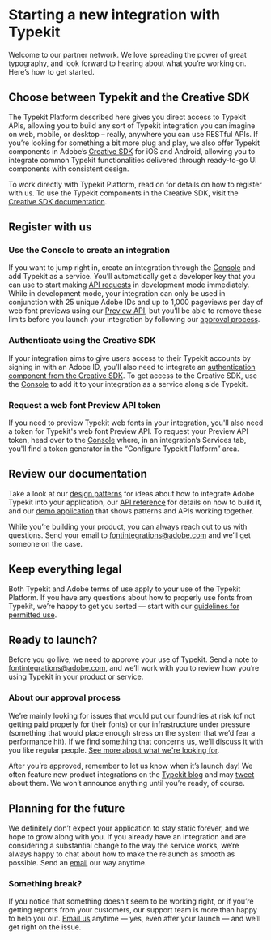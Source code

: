 # Starting a new integration with Typekit

Welcome to our partner network. We love spreading the power of great typography, and look forward to hearing about what you’re working on. Here’s how to get started.

## Choose between Typekit and the Creative SDK
The Typekit Platform described here gives you direct access to Typekit APIs, allowing you to build any sort of Typekit integration you can imagine on web, mobile, or desktop – really, anywhere you can use RESTful APIs. If you’re looking for something a bit more plug and play, we also offer Typekit components in Adobe’s [Creative SDK](https://creativesdk.adobe.com/docs.html) for iOS and Android, allowing you to integrate common Typekit functionalities delivered through ready-to-go UI components with consistent design.

To work directly with Typekit Platform, read on for details on how to register with us. To use the Typekit components in the Creative SDK, visit the [Creative SDK documentation](https://creativesdk.adobe.com/docs.html).

## Register with us
### Use the Console to create an integration
If you want to jump right in, create an integration through the [Console](http://adobe.io/console) and add Typekit as a service. You’ll automatically get a developer key that you can use to start making [API requests](http://docs.typekit.io/) in development mode immediately. While in development mode, your integration can only be used in conjunction with 25 unique Adobe IDs and up to 1,000 pageviews per day of web font previews using our [Preview API](/api-reference/web_font_preview_api.md), but you’ll be able to remove these limits before you launch your integration by following our [approval process](/partnership/approval_process.md).

### Authenticate using the Creative SDK
If your integration aims to give users access to their Typekit accounts by signing in with an Adobe ID, you’ll also need to integrate an [authentication component from the Creative SDK](https://creativesdk.adobe.com/docs.html). To get access to the Creative SDK, use the [Console](http://adobe.io/console) to add it to your integration as a service along side Typekit.

### Request a web font Preview API token
If you need to preview Typekit web fonts in your integration, you'll also need a token for Typekit's web font Preview API. To request your Preview API token, head over to the [Console](http://adobe.io/console) where, in an integration’s Services tab, you'll find a token generator in the “Configure Typekit Platform” area.

## Review our documentation
Take a look at our [design patterns](patterns.md) for ideas about how to integrate Adobe Typekit into your application, our [API reference](api_reference.md) for details on how to build it, and our [demo application](http://demo.typekit.io/) that shows patterns and APIs working together.

While you’re building your product, you can always reach out to us with questions. Send your email to [fontintegrations@adobe.com](mailto:fontintegrations@adobe.com) and we’ll get someone on the case.

## Keep everything legal
Both Typekit and Adobe terms of use apply to your use of the Typekit Platform. If you have any questions about how to properly use fonts from Typekit, we’re happy to get you sorted — start with our [guidelines for permitted use](/partnership/legal.md).

## Ready to launch?
Before you go live, we need to approve your use of Typekit. Send a note to [fontintegrations@adobe.com](mailto:fontintegrations@adobe.com), and we’ll work with you to review how you’re using Typekit in your product or service.

### About our approval process
We’re mainly looking for issues that would put our foundries at risk (of not getting paid properly for their fonts) or our infrastructure under pressure (something that would place enough stress on the system that we’d fear a performance hit). If we find something that concerns us, we’ll discuss it with you like regular people. [See more about what we're looking for](/partnership/approval_process.md).

After you’re approved, remember to let us know when it’s launch day! We often feature new product integrations on the [Typekit blog](http://blog.typekit.com/) and may [tweet](http://twitter.com/typekit) about them. We won’t announce anything until you’re ready, of course.

## Planning for the future
We definitely don’t expect your application to stay static forever, and we hope to grow along with you. If you already have an integration and are considering a substantial change to the way the service works, we’re always happy to chat about how to make the relaunch as smooth as possible. Send an [email](mailto:fontintegrations@adobe.com) our way anytime.

### Something break?
If you notice that something doesn’t seem to be working right, or if you’re getting reports from your customers, our support team is more than happy to help you out. [Email us](mailto:fontintegrations@adobe.com) anytime — yes, even after your launch — and we’ll get right on the issue.
